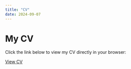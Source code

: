 ```yaml
---
title: "CV"
date: 2024-09-07
---
```


# My CV

Click the link below to view my CV directly in your browser:

[View CV](https://kerembuekrue.github.io/cv/cv.pdf)

